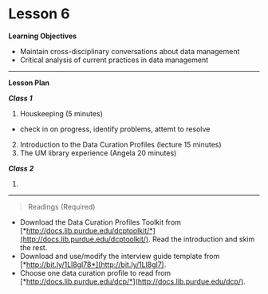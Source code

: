 Lesson 6
========

**Learning Objectives**
  - Maintain cross-disciplinary conversations about data management
  - Critical analysis of current practices in data management

---

**Lesson Plan**
  
*__Class 1__*  

1. Houskeeping (5 minutes)
  - check in on progress, identify problems, attemt to resolve
2. Introduction to the Data Curation Profiles (lecture 15 minutes)
3. The UM library experience (Angela 20 minutes)

*__Class 2__*  

1. 
  
---

> Readings (Required)

  - Download the Data Curation Profiles Toolkit from [*http://docs.lib.purdue.edu/dcptoolkit/*](http://docs.lib.purdue.edu/dcptoolkit/). Read the introduction and skim the rest.
  - Download and use/modify the interview guide template from [*http://bit.ly/1Ll8gl78*](http://bit.ly/1Ll8gl7).
  - Choose one data curation profile to read from [*http://docs.lib.purdue.edu/dcp/*](http://docs.lib.purdue.edu/dcp/).

